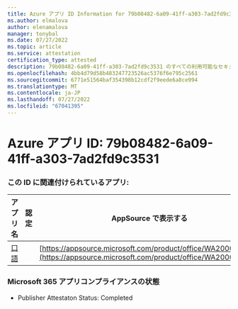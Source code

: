 ```yaml
---
title: Azure アプリ ID Information for 79b08482-6a09-41ff-a303-7ad2fd9c3531
ms.author: elmalova
author: elenamalova
manager: tonybal
ms.date: 07/27/2022
ms.topic: article
ms.service: attestation
certification_type: attested
description: 79b08482-6a09-41ff-a303-7ad2fd9c3531 のすべての利用可能なセキュリティとコンプライアンス情報。
ms.openlocfilehash: 4bb4d79d58b483247723526ac5376f6e795c2561
ms.sourcegitcommit: 6771e51564baf354398b12cdf2f9eede6a8ce994
ms.translationtype: MT
ms.contentlocale: ja-JP
ms.lasthandoff: 07/27/2022
ms.locfileid: "67041395"
---
```

# <a name="azure-app-id-79b08482-6a09-41ff-a303-7ad2fd9c3531"></a>Azure アプリ ID: 79b08482-6a09-41ff-a303-7ad2fd9c3531


### <a name="apps-associated-with-this-id"></a>この ID に関連付けられているアプリ:
| **アプリ名** | **認定** | **AppSource で表示する** |
|--------------|---------------|-----------------------|
| [口語](../forward/WA200004395.md) |  | [https://appsource.microsoft.com/product/office/WA200004395](https://appsource.microsoft.com/product/office/WA200004395) |

### <a name="microsoft-365-app-compliance-status"></a>Microsoft 365 アプリコンプライアンスの状態
- Publisher Attestaton Status: Completed
